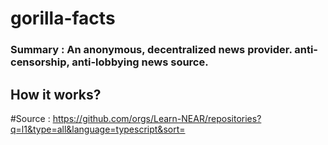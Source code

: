 # gorilla-facts

### Summary : An anonymous, decentralized news provider. anti-censorship, anti-lobbying news source.

## How it works?



#Source : https://github.com/orgs/Learn-NEAR/repositories?q=l1&type=all&language=typescript&sort=
